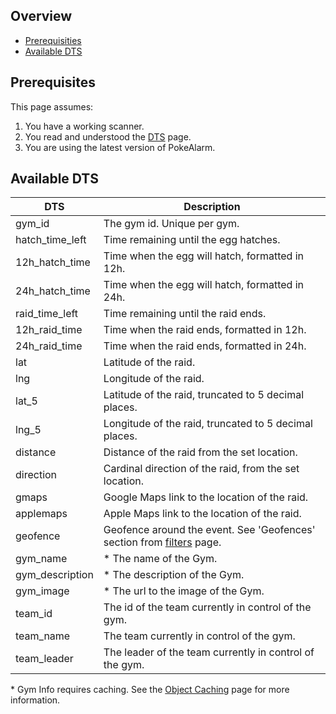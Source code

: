 ## Overview

* [Prerequisities](#prerequisites)
* [Available DTS](#parameters)

## Prerequisites

This page assumes:

1. You have a working scanner.
2. You read and understood the [DTS](Dynamic-Text-Subsitution) page.
3. You are using the latest version of PokeAlarm.


## Available DTS

| DTS          | Description                                           |
|------------- |------------------------------------------------------ |
| gym_id       | The gym id. Unique per gym.                           |
| hatch_time_left| Time remaining until the egg hatches.               |
| 12h_hatch_time| Time when the egg will hatch, formatted in 12h.      |
| 24h_hatch_time| Time when the egg will hatch, formatted in 24h.      |
| raid_time_left| Time remaining until the raid ends.                  |
| 12h_raid_time| Time when the raid ends, formatted in 12h.            |
| 24h_raid_time| Time when the raid ends, formatted in 24h.            |
| lat          | Latitude of the raid.                                 |
| lng          | Longitude of the raid.                                |
| lat_5        | Latitude of the raid, truncated to 5 decimal places.  |
| lng_5        | Longitude of the raid, truncated to 5 decimal places. |
| distance     | Distance of the raid from the set location.           |
| direction    | Cardinal direction of the raid, from the set location.|
| gmaps        | Google Maps link to the location of the raid.         |
| applemaps    | Apple Maps link to the location of the raid.          |
| geofence     | Geofence around the event. See 'Geofences' section from [filters](fitlers#defaults) page.|
| gym_name     | * The name of the Gym.                                |
| gym_description | * The description of the Gym.                      |
| gym_image     | * The url to the image of the Gym.                   |
| team_id      | The id of the team currently in control of the gym.   |
| team_name    | The team currently in control of the gym.             |
| team_leader  | The leader of the team currently in control of the gym.|

\* Gym Info requires caching. See the 
[Object Caching](Object-Caching) page for more information.